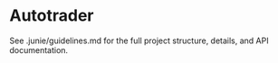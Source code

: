 # Autotrader

See .junie/guidelines.md for the full project structure, details, and API documentation.
